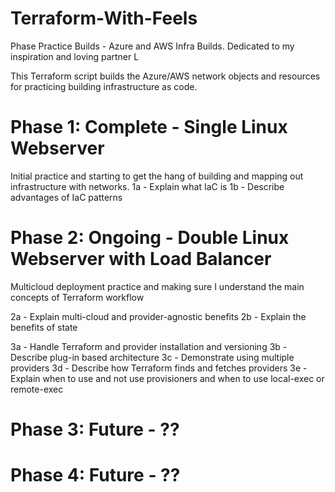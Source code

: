 # Terraform-With-Feels
Phase Practice Builds - Azure and AWS Infra Builds.
Dedicated to my inspiration and loving partner L

This Terraform script builds the Azure/AWS network objects and resources for practicing building infrastructure as code.

# Phase 1: Complete - Single Linux Webserver
Initial practice and starting to get the hang of building and mapping out infrastructure with networks.
1a - Explain what IaC is
1b - Describe advantages of IaC patterns

# Phase 2: Ongoing - Double Linux Webserver with Load Balancer
Multicloud deployment practice and making sure I understand the main concepts of Terraform workflow

2a - Explain multi-cloud and provider-agnostic benefits
2b - Explain the benefits of state

3a - Handle Terraform and provider installation and versioning
3b - Describe plug-in based architecture
3c - Demonstrate using multiple providers
3d - Describe how Terraform finds and fetches providers
3e - Explain when to use and not use provisioners and when to use local-exec or remote-exec

# Phase 3: Future - ??
# Phase 4: Future - ??
